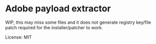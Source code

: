 # Adobe payload extractor

WIP, this may miss some files and it does not generate registry key/file patch required for the installer/patcher to work.

License: MIT